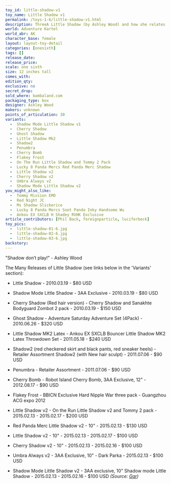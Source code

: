 ```yaml
---
toy_id: little-shadow-v1
toy_name: Little Shadow v1
permalink: /toys-1-6/little-shadow-v1.html
description: ThreeA Little Shadow (by Ashley Wood) and how she relates to the World of Adventure Kartel, plus get the most detailed release info including release date, price, variants, colorways and more.
world: Adventure Kartel
world_abr: AK
character_base: female
layout: layout-toy-detail
categories: [onesixth]
tags: []
release_date: 
release_price: 
scale: one sixth
size: 12 inches tall
comes_with: 
edition_qty: 
exclusive: no
secret_drop:
sold_where: bambaland.com
packaging_type: box
designer: Ashley Wood
makers: unknown
points_of_articulation: 30
variants: 
  -  Shadow Mode Little Shadow v1
  -  Cherry Shadow
  -  Ghost Shadow
  -  Little Shadow Mk2
  -  Shadow2
  -  Penumbra
  -  Cherry Bomb
  -  Flakey Frost
  -  On The Run Little Shadow and Tommy 2 Pack
  -  Lucky 8 Panda Mercs Red Panda Merc Shadow
  -  Little Shadow v2
  -  Cherry Shadow v2
  -  Umbra Always v2
  -  Shadow Mode Little Shadow v2
you_might_also_like:
  -  Tommy Mission EMO
  -  Red Night JC  
  -  Ms Shadow Slickerice
  -  Lucky 8 Panda Mercs Soot Panda Inky Handsome Wu
  -  Ankou EX SXCLB H Shadey RVHK Exclusive
article_contributors: [Phil Back, foreignparticle, luciferbeck]
toy_pics: 
  -  little-shadow-01-6.jpg
  -  little-shadow-02-6.jpg
  -  little-shadow-03-6.jpg
backstory:
---
```

"Shadow don’t play!" - Ashley Wood 

The Many Releases of Little Shadow (see links below in the 'Variants' section):
- Little Shadow - 2010.03.19 - $80 USD
- Shadow Mode Little Shadow - 3AA Exclusive - 2010.03.19 - $80 USD
- Cherry Shadow (Red hair version) - Cherry Shadow and Sanakhte Bodyguard Zombot 2 pack - 2010.03.19 - $150 USD

- Ghost Shadow - Adventure Saturday Adventure Set (4Pack) - 2010.06.26 - $320 USD
- Little Shadow MK2 Latex - Ankou EX SXCLB Bouncer Little Shadow MK2 Latex Throwdown Set - 2011.05.18 - $240 USD
- Shadow2 (red checkered skirt and black pants, red sneaker heels) - Retailer Assortment Shadow2 (with New hair sculpt) - 2011.07.06 - $90 USD
- Penumbra - Retailer Assortment - 2011.07.06 - $90 USD
- Cherry Bomb - Robot Island Cherry Bomb, 3AA Exclusive, 12" - 2012.08.17 - $90 USD
- Flakey Frost - BBICN Exclusive Hard Nipple War three pack - Guangzhou ACG expo 2012

- Little Shadow v2 - On the Run Little Shadow v2 and Tommy 2 pack - 2015.02.13 - 2015.02.17 - $200 USD
- Red Panda Merc Little Shadow v2 - 10" - 2015.02.13 - $130 USD
- Little Shadow v2 - 10" - 2015.02.13 - 2015.02.17 - $100 USD
- Cherry Shadow v2 - 10" - 2015.02.13 - 2015.02.16 - $100 USD
- Umbra Always v2 - 3AA Exclusive, 10"  - Dark Parka - 2015.02.13 - $100 USD
- Shadow Mode Little Shadow v2 - 3AA exclusive, 10" Shadow mode Little Shadow - 2015.02.13 - 2015.02.16 - $100 USD
<cite>(Source: <a href="/contributors/gar/">Gar</a>)</cite>


